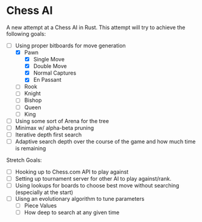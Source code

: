 Chess AI
========

A new attempt at a Chess AI in Rust.  This attempt will try to achieve the following goals:

- [ ] Using proper bitboards for move generation
    - [x] Pawn
        - [x] Single Move
        - [x] Double Move
        - [x] Normal Captures
        - [x] En Passant
    - [ ] Rook
    - [ ] Knight
    - [ ] Bishop
    - [ ] Queen
    - [ ] King
- [ ] Using some sort of Arena for the tree
- [ ] Minimax w/ alpha-beta pruning
- [ ] Iterative depth first search
- [ ] Adaptive search depth over the course of the game and how much time is remaining

Stretch Goals:

- [ ] Hooking up to Chess.com API to play against
- [ ] Setting up tournament server for other AI to play against/rank.
- [ ] Using lookups for boards to choose best move without searching (especially at the start)
- [ ] Uisng an evolutionary algorithm to tune parameters
  - [ ] Piece Values
  - [ ] How deep to search at any given time